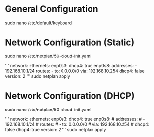 # General Configuration
sudo nano /etc/default/keyboard

# Network Configuration (Static)
sudo nano /etc/netplan/50-cloud-init.yaml

'''
network:
    ethernets:
        enp0s3:
            dhcp4: true
        enp0s8:
            addresses:
                -   192.168.10.1/24
            routes: 
                -   to: 0.0.0.0/0
                    via: 192.168.10.254
            dhcp4: false
    version: 2
'''
sudo netplan apply

# Network Configuration (DHCP)
sudo nano /etc/netplan/50-cloud-init.yaml

'''
network:
    ethernets:
        enp0s3:
            dhcp4: true
        enp0s8:
            # addresses:
            #     -   192.168.10.1/24
            # routes: 
            #     -   to: 0.0.0.0/0
            #         via: 192.168.10.254
            # dhcp4: false
            dhcp4: true
    version: 2
'''
sudo netplan apply

